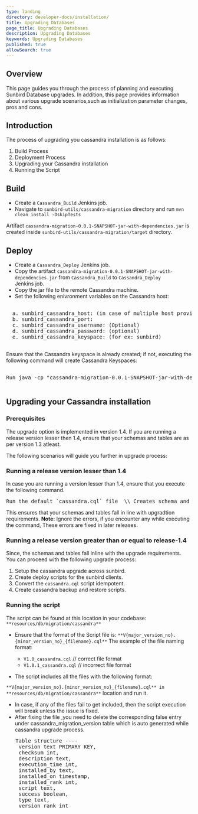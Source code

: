 ```yaml
---
type: landing
directory: developer-docs/installation/
title: Upgrading Databases
page_title: Upgrading Databases
description: Upgrading Databases
keywords: Upgrading Databases
published: true
allowSearch: true
---
```

## Overview 
This page guides you through the process of planning and executing Sunbird Database upgrades. In addition, this page provides information about various upgrade scenarios,such as initialization parameter changes, pros and cons.

## Introduction

The process of upgrading you cassandra installation is as follows:
  
  1. Build Process
  2. Deployment Process
  3. Upgrading your Cassandra installation  
  4. Running the Script

## Build

* Create a `Cassandra_Build` Jenkins job. 
* Navigate to `sunbird-utils/cassandra-migration` directory and run `mvn clean install -DskipTests`

Artifact `cassandra-migration-0.0.1-SNAPSHOT-jar-with-dependencies.jar` is created inside `sunbird-utils/cassandra-migration/target` directory.

## Deploy

* Create a `Cassandra_Deploy` Jenkins job. 
* Copy the artifact `cassandra-migration-0.0.1-SNAPSHOT-jar-with-dependencies.jar`  from  `Cassandra_Build` to `Cassandra_Deploy`     
  Jenkins job.
* Copy the jar file to the remote Cassandra machine. 
* Set the following enivronment variables on the Cassandra host:

<pre>

  a. sunbird_cassandra_host: (in case of multiple host provide the value comma separated) 
  b. sunbird_cassandra_port: 
  c. sunbird_cassandra_username: (Optional) 
  d. sunbird_cassandra_password: (optional) 
  e. sunbird_cassandra_keyspace: (for ex: sunbird)

</pre>

Ensure that the Cassandra keyspace is already created; if not, executing the following command will create Cassandra Keyspaces:

<pre>

Run java -cp "cassandra-migration-0.0.1-SNAPSHOT-jar-with-dependencies.jar com.contrastsecurity.cassandra.migration.utils.MigrationScriptEntryPoint` on your remote cassandra machine.

</pre>

## Upgrading your Cassandra installation 

### Prerequisites 

The upgrade option is implemented in version 1.4. If you are running a release version lesser then 1.4, ensure that your schemas and tables are as per version 1.3 atleast.

The following scenarios will guide you further in upgrade process: 

### Running a release version lesser than 1.4

In case you are running a version lesser than 1.4, ensure that you execute the following command.
<pre>
Run the default `cassandra.cql` file  \\ Creates schema and tables until release-1.3. 
</pre>
This ensures that your schemas and tables fall in line with upgradtion requirements. 
**Note:** Ignore the errors, if you encounter any while executing the command, These errors are fixed in later releases. 

### Running a release version greater than or equal to release-1.4 

Since, the schemas and tables fall inline with the upgrade requirements. 
You can proceed with the following upgrade process:  

1) Setup the cassandra upgrade across sunbird. 
2) Create deploy scripts for the sunbird clients.
3) Convert the `cassandra.cql` script idempotent.
4) Create cassandra backup and restore scripts.

### Running the script

The script can be found at this location in your codebase: `**resources/db/migration/cassandra**`

- Ensure that the format of the Script file is: `**V{major_version_no}.{minor_version_no}_{filename}.cql**`
  The example of the file naming format:     
     
     - `V1.0_cassandra.cql` // correct file format
     - `V1.0.1_cassandra.cql` // incorrect file format 

- The script includes all the files with the following format:

`**V{major_version_no}.{minor_version_no}_{filename}.cql** in **resources/db/migration/cassandra**` location and run it. 

- In case, if any of the files fail to get included, then the script execution will break unless the issue is fixed.
- After fixing the file ,you need to delete the corresponding false entry under cassandra_migration_version table which is auto generated while cassandra upgrade process.
<pre>
   Table structure ----
    version text PRIMARY KEY,
    checksum int,
    description text,
    execution_time int,
    installed_by text,
    installed_on timestamp,
    installed_rank int,
    script text,
    success boolean,
    type text,
    version_rank int
</pre>

